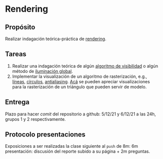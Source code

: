 # Rendering

## Propósito

Realizar indagación teórica-práctica de [rendering](https://visualcomputing.github.io/Rendering).

## Tareas

1. Realizar una indagación teórica de algún [algoritmo de visibilidad](https://en.wikipedia.org/wiki/Hidden-surface_determination) o algún método de [iluminación global](https://en.wikipedia.org/wiki/Global_illumination#List_of_methods).
2. Implementar la visualización de un algoritmo de rasterización, e.g., [líneas](https://en.wikipedia.org/wiki/Line_drawing_algorithm), [círculos](https://en.wikipedia.org/wiki/Midpoint_circle_algorithm), [antialiasing](https://www.scratchapixel.com/lessons/3d-basic-rendering/rasterization-practical-implementation/rasterization-practical-implementation). [Acá](https://visualcomputing.github.io/docs/rendering/rasterization/#shading) se pueden apreciar visualizaciones para la rasterización de un triángulo que pueden servir de modelo.

## Entrega

Plazo para hacer _comit_ del repositorio a github: 5/12/21 y 6/12/21 a las 24h, grupos 1 y 2 respectivamente.

## Protocolo presentaciones

Exposiciones a ser realizadas la clase siguiente al `push` de 8m: 6m presentación: discusión del reporte subido a su página + 2m preguntas.